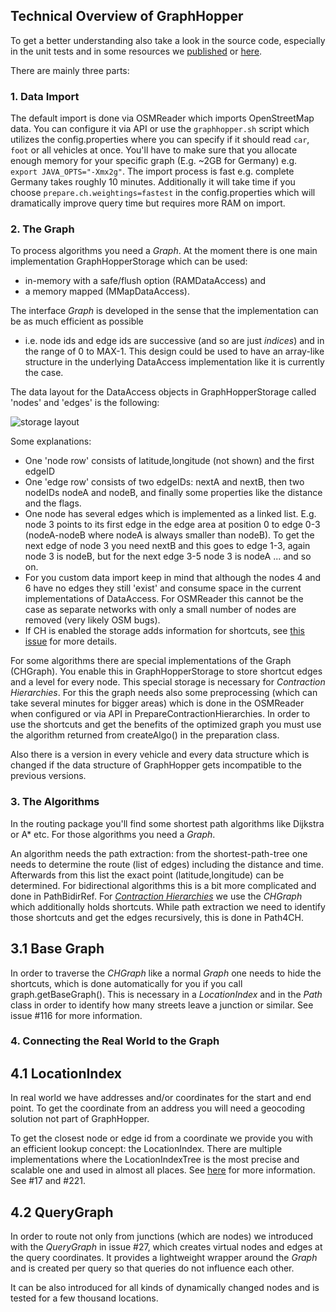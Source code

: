 ## Technical Overview of GraphHopper

To get a better understanding also take a look in the source code, especially in the unit tests and in 
some resources we [published](http://karussell.wordpress.com/2014/01/23/graphhopper-news-article-in-java-magazine-and-fosdem-2014/)
or [here](http://graphhopper.com/public/slides/).

There are mainly three parts:

### 1. Data Import

The default import is done via OSMReader which imports OpenStreetMap data. You can configure it via API 
or use the `graphhopper.sh` script which utilizes the config.properties where you can specify if it should 
read `car`, `foot` or all vehicles at once. You'll have to make sure that you allocate enough memory for your 
specific graph (E.g. ~2GB for Germany) e.g. `export JAVA_OPTS="-Xmx2g"`. The import process is fast e.g. 
complete Germany takes roughly 10 minutes. Additionally it will take time if you choose 
`prepare.ch.weightings=fastest` in the config.properties which will dramatically improve query time
but requires more RAM on import.

### 2. The Graph

To process algorithms you need a _Graph_. At the moment there is one main implementation GraphHopperStorage 
which can be used:

  * in-memory with a safe/flush option (RAMDataAccess) and 
  * a memory mapped (MMapDataAccess).

The interface _Graph_ is developed in the sense that the implementation can be as much efficient as possible
 - i.e. node ids and edge ids are successive (and so are just _indices_) and in the range of 0 to MAX-1. 
This design could be used to have an array-like structure in the underlying DataAccess implementation like 
it is currently the case.

The data layout for the DataAccess objects in GraphHopperStorage called 'nodes' and 'edges' is the following:

![storage layout](https://karussell.files.wordpress.com/2018/09/wiki-graph.png)

Some explanations:
 * One 'node row' consists of latitude,longitude (not shown) and the first edgeID
 * One 'edge row' consists of two edgeIDs: nextA and nextB, then two nodeIDs nodeA and nodeB, and finally some properties like the distance and the flags.
 * One node has several edges which is implemented as a linked list. E.g. node 3 points to its first edge in the edge area at position 0 to edge 0-3 (nodeA-nodeB where nodeA is always smaller than nodeB). To get the next edge of node 3 you need nextB and this goes to edge 1-3, again node 3 is nodeB, but for the next edge 3-5 node 3 is nodeA ... and so on.
 * For you custom data import keep in mind that although the nodes 4 and 6 have no edges they still 'exist' and consume space in the current implementations of DataAccess. For OSMReader this cannot be the case as separate networks with only a small number of nodes are removed (very likely OSM bugs).
 * If CH is enabled the storage adds information for shortcuts, see [this issue](https://github.com/graphhopper/graphhopper/pull/447) for more details.

For some algorithms there are special implementations of the Graph (CHGraph). You enable this in GraphHopperStorage
to store shortcut edges and a level for every node. This special storage is necessary for _Contraction Hierarchies_. 
For this the graph needs also some preprocessing (which can take several minutes for bigger areas) 
which is done in the OSMReader when configured or via API in PrepareContractionHierarchies. 
In order to use the shortcuts and get the benefits of the optimized graph you must use the algorithm returned from 
createAlgo() in the preparation class.

Also there is a version in every vehicle and every data structure which is changed if the 
data structure of GraphHopper gets incompatible to the previous versions.

### 3. The Algorithms

In the routing package you'll find some shortest path algorithms like Dijkstra or A* etc. For those 
algorithms you need a _Graph_.

An algorithm needs the path extraction: from the shortest-path-tree one needs to determine the route 
(list of edges) including the distance and time. Afterwards from this list the exact point (latitude,longitude) 
can be determined. For bidirectional algorithms this is a bit more complicated and done in PathBidirRef. 
For [_Contraction Hierarchies_](http://ad-wiki.informatik.uni-freiburg.de/teaching/EfficientRoutePlanningSS2012)
 we use the _CHGraph_ which additionally holds shortcuts. While path extraction we need to identify those
 shortcuts and get the edges recursively, this is done in Path4CH.

## 3.1 Base Graph

In order to traverse the _CHGraph_ like a normal _Graph_ one needs to hide the shortcuts, which
is done automatically for you if you call graph.getBaseGraph(). This is necessary in a 
_LocationIndex_ and in the _Path_ class in order to identify how many streets leave a junction
or similar. See issue #116 for more information.


### 4. Connecting the Real World to the Graph

## 4.1 LocationIndex

In real world we have addresses and/or coordinates for the start and end point. 
To get the coordinate from an address you will need a geocoding solution not part of GraphHopper.

To get the closest node or edge id from a coordinate we provide you with an efficient lookup concept:
the LocationIndex. There are multiple implementations
where the LocationIndexTree is the most precise and scalable one and used in almost all places.
See [here](./location-index.md) for more information. See #17 and #221.


## 4.2 QueryGraph

In order to route not only from junctions (which are nodes) we introduced with the _QueryGraph_ in issue #27,
which creates virtual nodes and edges at the query coordinates. It provides a lightweight wrapper around
the _Graph_ and is created per query so that queries do not influence each other.

It can be also introduced for all kinds of dynamically changed nodes and is tested for a few thousand locations.

